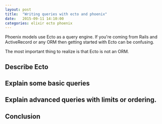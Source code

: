 ```yaml
---
layout: post
title:  "Writing queries with ecto and phoenix"
date:   2015-09-11 14:10:00
categories: elixir ecto phoenix
---
```


Phoenix models use Ecto as a query engine. If you're coming from Rails and 
ActiveRecord or any ORM then getting started with Ecto can be confusing.

The most important thing to realize is that Ecto is not an ORM.

## Describe Ecto
## Explain some basic queries
## Explain advanced queries with limits or ordering.
## Conclusion

